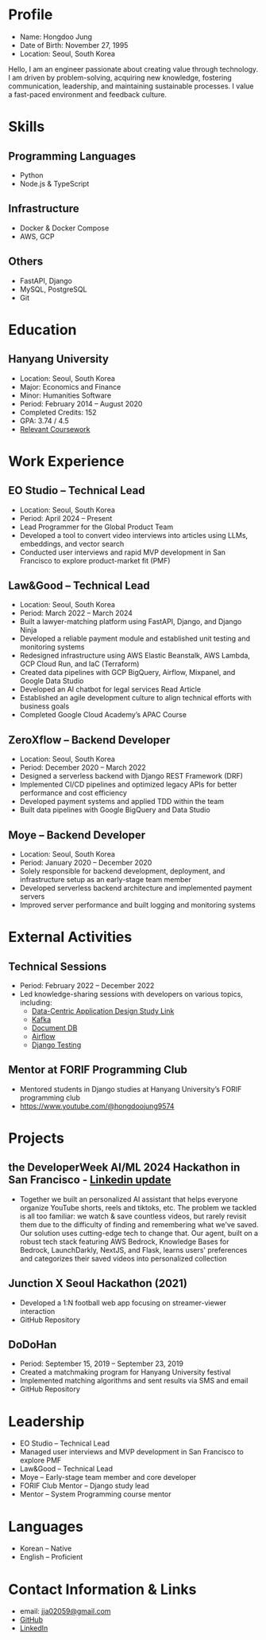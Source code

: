 # Profile
- Name: Hongdoo Jung
- Date of Birth: November 27, 1995
- Location: Seoul, South Korea

Hello, I am an engineer passionate about creating value through technology. I am driven by problem-solving, acquiring new knowledge, fostering communication, leadership, and maintaining sustainable processes. I value a fast-paced environment and feedback culture.

# Skills
## Programming Languages
- Python
- Node.js & TypeScript

## Infrastructure
- Docker & Docker Compose
- AWS, GCP

## Others
- FastAPI, Django
- MySQL, PostgreSQL
- Git

# Education
## Hanyang University
- Location: Seoul, South Korea
- Major: Economics and Finance
- Minor: Humanities Software
- Period: February 2014 – August 2020
- Completed Credits: 152
- GPA: 3.74 / 4.5
- [Relevant Coursework](https://github.com/hongdoojung/RESUME/blob/master/COURSE.md)

# Work Experience
## EO Studio – Technical Lead
- Location: Seoul, South Korea
- Period: April 2024 – Present
- Lead Programmer for the Global Product Team
- Developed a tool to convert video interviews into articles using LLMs, embeddings, and vector search
- Conducted user interviews and rapid MVP development in San Francisco to explore product-market fit (PMF)

## Law&Good – Technical Lead
- Location: Seoul, South Korea
- Period: March 2022 – March 2024
- Built a lawyer-matching platform using FastAPI, Django, and Django Ninja
- Developed a reliable payment module and established unit testing and monitoring systems
- Redesigned infrastructure using AWS Elastic Beanstalk, AWS Lambda, GCP Cloud Run, and IaC (Terraform)
- Created data pipelines with GCP BigQuery, Airflow, Mixpanel, and Google Data Studio
- Developed an AI chatbot for legal services Read Article
- Established an agile development culture to align technical efforts with business goals
- Completed Google Cloud Academy’s APAC Course

## ZeroXflow – Backend Developer
- Location: Seoul, South Korea
- Period: December 2020 – March 2022
- Designed a serverless backend with Django REST Framework (DRF)
- Implemented CI/CD pipelines and optimized legacy APIs for better performance and cost efficiency
- Developed payment systems and applied TDD within the team
- Built data pipelines with Google BigQuery and Data Studio

## Moye – Backend Developer
- Location: Seoul, South Korea
- Period: January 2020 – December 2020
- Solely responsible for backend development, deployment, and infrastructure setup as an early-stage team member
- Developed serverless backend architecture and implemented payment servers
- Improved server performance and built logging and monitoring systems

# External Activities
## Technical Sessions
- Period: February 2022 – December 2022
- Led knowledge-sharing sessions with developers on various topics, including:
  - [Data-Centric Application Design Study Link](https://naminica.notion.site/fa604fbdfef14f6ab011bec012f130d1?v=37979dbf522c4118b52d7626a732f566&pvs=4)
  - [Kafka](https://separated-guanaco-64b.notion.site/86db462562d04f6a92b834073a315daa?pvs=4)
  - [Document DB](https://separated-guanaco-64b.notion.site/Document-DB-105f3b634110806bb616f1263ae235b8?pvs=4)
  - [Airflow](https://separated-guanaco-64b.notion.site/Airflow-105f3b634110805885dcc9ba035fa72c?pvs=4)
  - [Django Testing](https://separated-guanaco-64b.notion.site/Django-105f3b634110800db75aef874b023bf2?pvs=4)

## Mentor at FORIF Programming Club
- Mentored students in Django studies at Hanyang University’s FORIF programming club
- https://www.youtube.com/@hongdoojung9574

# Projects
## the DeveloperWeek AI/ML 2024 Hackathon in San Francisco - [Linkedin update](https://www.linkedin.com/feed/update/urn:li:activity:7212767328386568192/)

- Together we built an personalized AI assistant that helps everyone organize YouTube shorts, reels and tiktoks, etc. The problem we tackled is all too familiar: we watch & save countless videos, but rarely revisit them due to the difficulty of finding and remembering what we've saved. Our solution uses cutting-edge tech to change that. Our agent, built on a robust tech stack featuring AWS Bedrock, Knowledge Bases for Bedrock, LaunchDarkly, NextJS, and Flask, learns users' preferences and categorizes their saved videos into personalized collection

## Junction X Seoul Hackathon (2021)
- Developed a 1:N football web app focusing on streamer-viewer interaction
- GitHub Repository

## DoDoHan
- Period: September 15, 2019 – September 23, 2019
- Created a matchmaking program for Hanyang University festival
- Implemented matching algorithms and sent results via SMS and email
- GitHub Repository

# Leadership
- EO Studio – Technical Lead
- Managed user interviews and MVP development in San Francisco to explore PMF
- Law&Good – Technical Lead
- Moye – Early-stage team member and core developer
- FORIF Club Mentor – Django study lead
- Mentor – System Programming course mentor

# Languages
- Korean – Native
- English – Proficient

# Contact Information & Links
- email: <jja02059@gmail.com>
- [GitHub](https://github.com/hongdoojung)
- [LinkedIn](https://www.linkedin.com/in/hongdoojung/)
